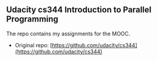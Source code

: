 ## Udacity cs344 Introduction to Parallel Programming

The repo contains my assignments for the MOOC.

* Original repo: [https://github.com/udacity/cs344](https://github.com/udacity/cs344)
